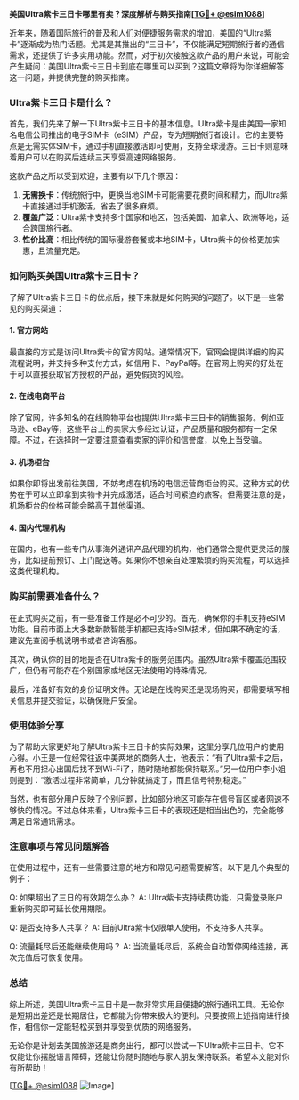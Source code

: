 **美国Ultra紫卡三日卡哪里有卖？深度解析与购买指南[[TG💪+ @esim1088](https://t.me/s/esim1088)]**

近年来，随着国际旅行的普及和人们对便捷服务需求的增加，美国的“Ultra紫卡”逐渐成为热门话题。尤其是其推出的“三日卡”，不仅能满足短期旅行者的通信需求，还提供了许多实用功能。然而，对于初次接触这款产品的用户来说，可能会产生疑问：美国Ultra紫卡三日卡到底在哪里可以买到？这篇文章将为你详细解答这一问题，并提供完整的购买指南。

### Ultra紫卡三日卡是什么？

首先，我们先来了解一下Ultra紫卡三日卡的基本信息。Ultra紫卡是由美国一家知名电信公司推出的电子SIM卡（eSIM）产品，专为短期旅行者设计。它的主要特点是无需实体SIM卡，通过手机直接激活即可使用，支持全球漫游。三日卡则意味着用户可以在购买后连续三天享受高速网络服务。

这款产品之所以受到欢迎，主要有以下几个原因：
1. **无需换卡**：传统旅行中，更换当地SIM卡可能需要花费时间和精力，而Ultra紫卡直接通过手机激活，省去了很多麻烦。
2. **覆盖广泛**：Ultra紫卡支持多个国家和地区，包括美国、加拿大、欧洲等地，适合跨国旅行者。
3. **性价比高**：相比传统的国际漫游套餐或本地SIM卡，Ultra紫卡的价格更加实惠，且流量充足。

### 如何购买美国Ultra紫卡三日卡？

了解了Ultra紫卡三日卡的优点后，接下来就是如何购买的问题了。以下是一些常见的购买渠道：

#### 1. 官方网站
最直接的方式是访问Ultra紫卡的官方网站。通常情况下，官网会提供详细的购买流程说明，并支持多种支付方式，如信用卡、PayPal等。在官网上购买的好处在于可以直接获取官方授权的产品，避免假货的风险。

#### 2. 在线电商平台
除了官网，许多知名的在线购物平台也提供Ultra紫卡三日卡的销售服务。例如亚马逊、eBay等，这些平台上的卖家大多经过认证，产品质量和服务都有一定保障。不过，在选择时一定要注意查看卖家的评价和信誉度，以免上当受骗。

#### 3. 机场柜台
如果你即将出发前往美国，不妨考虑在机场的电信运营商柜台购买。这种方式的优势在于可以立即拿到实物卡并完成激活，适合时间紧迫的旅客。但需要注意的是，机场柜台的价格可能会略高于其他渠道。

#### 4. 国内代理机构
在国内，也有一些专门从事海外通讯产品代理的机构，他们通常会提供更灵活的服务，比如提前预订、上门配送等。如果你不想亲自处理繁琐的购买流程，可以选择这类代理机构。

### 购买前需要准备什么？

在正式购买之前，有一些准备工作是必不可少的。首先，确保你的手机支持eSIM功能。目前市面上大多数新款智能手机都已支持eSIM技术，但如果不确定的话，建议先查阅手机说明书或者咨询客服。

其次，确认你的目的地是否在Ultra紫卡的服务范围内。虽然Ultra紫卡覆盖范围较广，但仍有可能存在个别国家或地区无法使用的特殊情况。

最后，准备好有效的身份证明文件。无论是在线购买还是现场购买，都需要填写相关信息并提交验证，以确保账户安全。

### 使用体验分享

为了帮助大家更好地了解Ultra紫卡三日卡的实际效果，这里分享几位用户的使用心得。小王是一位经常往返中美两地的商务人士，他表示：“有了Ultra紫卡之后，再也不用担心出国后找不到Wi-Fi了，随时随地都能保持联系。”另一位用户李小姐则提到：“激活过程非常简单，几分钟就搞定了，而且信号特别稳定。”

当然，也有部分用户反映了个别问题，比如部分地区可能存在信号盲区或者网速不够快的情况。不过总体来看，Ultra紫卡三日卡的表现还是相当出色的，完全能够满足日常通讯需求。

### 注意事项与常见问题解答

在使用过程中，还有一些需要注意的地方和常见问题需要解答。以下是几个典型的例子：

Q: 如果超出了三日的有效期怎么办？
A: Ultra紫卡支持续费功能，只需登录账户重新购买即可延长使用期限。

Q: 是否支持多人共享？
A: 目前Ultra紫卡仅限单人使用，不支持多人共享。

Q: 流量耗尽后还能继续使用吗？
A: 当流量耗尽后，系统会自动暂停网络连接，再次充值后可恢复使用。

### 总结

综上所述，美国Ultra紫卡三日卡是一款非常实用且便捷的旅行通讯工具。无论你是短期出差还是长期居住，它都能为你带来极大的便利。只要按照上述指南进行操作，相信你一定能轻松买到并享受到优质的网络服务。

无论你是计划去美国旅游还是商务出行，都可以尝试一下Ultra紫卡三日卡。它不仅能让你摆脱语言障碍，还能让你随时随地与家人朋友保持联系。希望本文能对你有所帮助！

[[TG💪+ @esim1088](https://t.me/s/esim1088) ![Image](https://i.postimg.cc/4NQfJmqS/Snipaste-2025-05-13-00-14-12.png)]